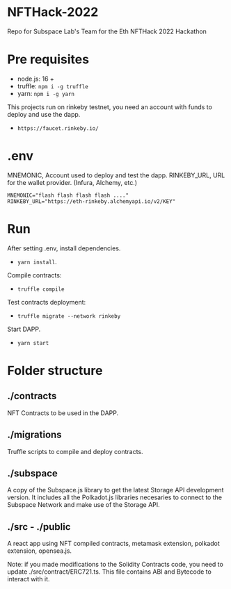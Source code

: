 # NFTHack-2022

Repo for Subspace Lab's Team for the Eth NFTHack 2022 Hackathon

# Pre requisites

- node.js: 16 +
- truffle: `npm i -g truffle`
- yarn: `npm i -g yarn`

This projects run on rinkeby testnet, you need an account with funds to deploy and use the dapp.

- `https://faucet.rinkeby.io/`

# .env

MNEMONIC, Account used to deploy and test the dapp.
RINKEBY_URL, URL for the wallet provider. (Infura, Alchemy, etc.)

```
MNEMONIC="flash flash flash flash ...."
RINKEBY_URL="https://eth-rinkeby.alchemyapi.io/v2/KEY"
```

# Run

After setting .env, install dependencies.

- `yarn install`.

Compile contracts:

- `truffle compile`

Test contracts deployment:

- `truffle migrate --network rinkeby`

Start DAPP.

- `yarn start`

# Folder structure

## ./contracts

NFT Contracts to be used in the DAPP.

## ./migrations

Truffle scripts to compile and deploy contracts.

## ./subspace

A copy of the Subspace.js library to get the latest Storage API development version. It includes all the Polkadot.js libraries necesaries to connect to the Subspace Network and make use of the Storage API.

## ./src - ./public

A react app using NFT compiled contracts, metamask extension, polkadot extension, opensea.js.

Note: if you made modifications to the Solidity Contracts code, you need to update ./src/contract/ERC721.ts. This file contains ABI and Bytecode to interact with it.
